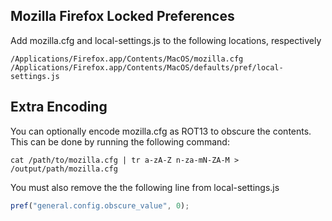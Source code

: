 Mozilla Firefox Locked Preferences
---------
Add mozilla.cfg and local-settings.js to the following locations, respectively

```
/Applications/Firefox.app/Contents/MacOS/mozilla.cfg
/Applications/Firefox.app/Contents/MacOS/defaults/pref/local-settings.js
```

Extra Encoding
----------
You can optionally encode mozilla.cfg as ROT13 to obscure the contents. This can be done by running the following command:
```
cat /path/to/mozilla.cfg | tr a-zA-Z n-za-mN-ZA-M > /output/path/mozilla.cfg
```
You must also remove the the following line from local-settings.js
```js
pref("general.config.obscure_value", 0);
```
